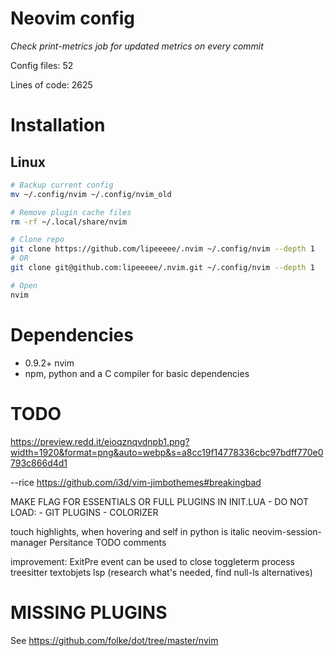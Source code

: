 # Neovim config

*Check print-metrics job for updated metrics on every commit*

Config files: 52

Lines of code: 2625


# Installation
## Linux
```bash
# Backup current config
mv ~/.config/nvim ~/.config/nvim_old

# Remove plugin cache files
rm -rf ~/.local/share/nvim

# Clone repo
git clone https://github.com/lipeeeee/.nvim ~/.config/nvim --depth 1
# OR
git clone git@github.com:lipeeeee/.nvim.git ~/.config/nvim --depth 1

# Open
nvim
```

# Dependencies
- 0.9.2+ nvim
- npm, python and a C compiler for basic dependencies

# TODO
https://preview.redd.it/eioqznqvdnpb1.png?width=1920&format=png&auto=webp&s=a8cc19f14778336cbc97bdff770e0793c866d4d1

--rice
https://github.com/i3d/vim-jimbothemes#breakingbad

MAKE FLAG FOR ESSENTIALS OR FULL PLUGINS IN INIT.LUA
    - DO NOT LOAD:
    - GIT PLUGINS
    - COLORIZER 

touch highlights, when hovering and self in python is italic
neovim-session-manager
Persitance
TODO comments

improvement: ExitPre event can be used to close toggleterm process 
treesitter textobjets
lsp (research what's needed, find null-ls alternatives)

# MISSING PLUGINS
See https://github.com/folke/dot/tree/master/nvim
